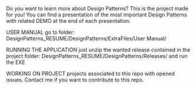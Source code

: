 Do you want to learn more about Design Patterns?
This is the project made for you! You can find a presentation of the most important Design Patterns with related DEMO at the end of each presentation.

USER MANUAL 
go to folder: DesignPatterns_RESUME/DesignPatterns/ExtraFiles/User Manual/

RUNNING THE APPLICATION
just unzip the wanted release contained in the project folder: DesignPatterns_RESUME/DesignPatterns/Releases/ and run the EXE

WORKING ON PROJECT
projects associated to this repo with opened issues. Contact me if you want to contribute to this repo.

